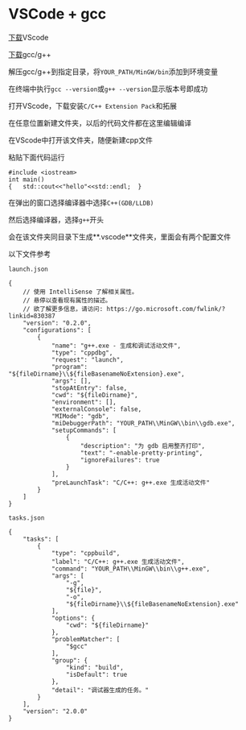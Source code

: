 # VSCode + gcc

[下载](https://code.visualstudio.com/)VScode

[下载](https://nuwen.net/mingw.html)gcc/g++

解压gcc/g++到指定目录，将`YOUR_PATH/MinGW/bin`添加到环境变量

在终端中执行`gcc --version`或`g++ --version`显示版本号即成功

打开VScode，下载安装`C/C++ Extension Pack`和拓展

在任意位置新建文件夹，以后的代码文件都在这里编辑编译

在VScode中打开该文件夹，随便新建cpp文件

粘贴下面代码运行

```
#include <iostream>
int main()
{	std::cout<<"hello"<<std::endl;	}
```

在弹出的窗口选择编译器中选择`C++(GDB/LLDB)`

然后选择编译器，选择`g++`开头

会在该文件夹同目录下生成**.vscode**文件夹，里面会有两个配置文件

以下文件参考

`launch.json`
```
{
    // 使用 IntelliSense 了解相关属性。 
    // 悬停以查看现有属性的描述。
    // 欲了解更多信息，请访问: https://go.microsoft.com/fwlink/?linkid=830387
    "version": "0.2.0",
    "configurations": [
        {
            "name": "g++.exe - 生成和调试活动文件",
            "type": "cppdbg",
            "request": "launch",
            "program": "${fileDirname}\\${fileBasenameNoExtension}.exe",
            "args": [],
            "stopAtEntry": false,
            "cwd": "${fileDirname}",
            "environment": [],
            "externalConsole": false,
            "MIMode": "gdb",
            "miDebuggerPath": "YOUR_PATH\\MinGW\\bin\\gdb.exe",
            "setupCommands": [
                {
                    "description": "为 gdb 启用整齐打印",
                    "text": "-enable-pretty-printing",
                    "ignoreFailures": true
                }
            ],
            "preLaunchTask": "C/C++: g++.exe 生成活动文件"
        }
    ]
}
```

`tasks.json`
```
{
    "tasks": [
        {
            "type": "cppbuild",
            "label": "C/C++: g++.exe 生成活动文件",
            "command": "YOUR_PATH\\MinGW\\bin\\g++.exe",
            "args": [
                "-g",
                "${file}",
                "-o",
                "${fileDirname}\\${fileBasenameNoExtension}.exe"
            ],
            "options": {
                "cwd": "${fileDirname}"
            },
            "problemMatcher": [
                "$gcc"
            ],
            "group": {
                "kind": "build",
                "isDefault": true
            },
            "detail": "调试器生成的任务。"
        }
    ],
    "version": "2.0.0"
}
```